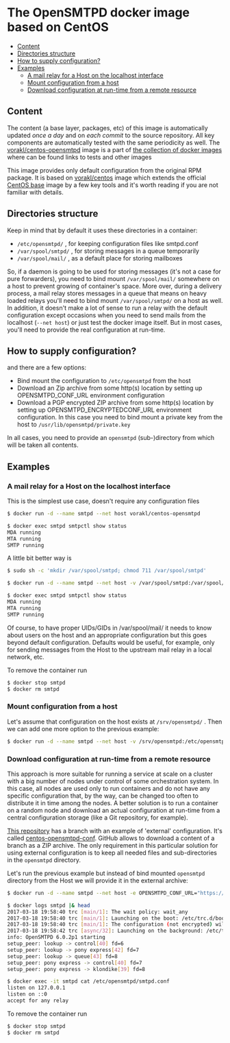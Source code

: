 # The OpenSMTPD docker image based on CentOS

* [Content](#content)
* [Directories structure](#directories-structure)
* [How to supply configuration?](#how-to-provide-configuration)
* [Examples](#examples)
    * [A mail relay for a Host on the localhost interface](#a-mail-relay-for-a-host-on-the-localhost-interface)
    * [Mount configuration from a host](#mount-configuration-from-a-host)
    * [Download configuration at run-time from a remote resource](#download-configuration-at-run-time-from-a-remote-resource)

## Content

The content (a base layer, packages, etc) of this image is automatically updated *once a day* and on *each commit* to the source repository. All key components are automatically tested with the same periodicity as well.
The [vorakl/centos-opensmtpd](https://hub.docker.com/r/vorakl/centos-opensmtpd/) image is a part of [the collection of docker images](https://github.com/vorakl/docker-images) where can be found links to tests and other images

This image provides only default configuration from the original RPM package.
It is based on [vorakl/centos](https://hub.docker.com/r/vorakl/centos/) image which extends the official [CentOS base](https://hub.docker.com/_/centos/) image by a few key tools and it's worth reading if you are not familiar with details.

## Directories structure

Keep in mind that by default it uses these directories in a container:

* `/etc/opensmtpd/` , for keeping configuration files like smtpd.conf
* `/var/spool/smtpd/` , for storing messages in a queue temporarily
* `/var/spool/mail/` , as a default place for storing mailboxes

So, if a daemon is going to be used for storing messages (it's not a case for pure forwarders), you need to bind mount `/var/spool/mail/` somewhere on a host to prevent growing of container's space. More over, during a delivery process, a mail relay stores messages in a queue that means on heavy loaded relays you'll need to bind mount `/var/spool/smtpd/` on a host as well. In addition, it doesn't make a lot of sense to run a relay with the default configuration except occasions when you need to send mails from the localhost (`--net host`) or just test the docker image itself. But in most cases, you'll need to provide the real configuration at run-time.

## How to supply configuration?

and there are a few options:

* Bind mount the configuration to `/etc/opensmtpd` from the host
* Download an Zip archive from some http(s) location by setting up OPENSMTPD_CONF_URL environment configuration
* Download a PGP encrypted ZIP archive from some http(s) location by setting up OPENSMTPD_ENCRYPTEDCONF_URL environment configuration. In this case you need to bind mount a private key from the host to `/usr/lib/opensmtpd/private.key`

In all cases, you need to provide an `opensmtpd` (sub-)directory from which will be taken all contents.

## Examples

### A mail relay for a Host on the localhost interface

This is the simplest use case, doesn't require any configuration files

```bash
$ docker run -d --name smtpd --net host vorakl/centos-opensmtpd

$ docker exec smtpd smtpctl show status
MDA running
MTA running
SMTP running
```
A little bit better way is 

```bash
$ sudo sh -c 'mkdir /var/spool/smtpd; chmod 711 /var/spool/smtpd'

$ docker run -d --name smtpd --net host -v /var/spool/smtpd:/var/spool/smtpd -v /var/spool/mail:/var/spool/mail vorakl/centos-opensmtpd

$ docker exec smtpd smtpctl show status
MDA running
MTA running
SMTP running
```
Of course, to have proper UIDs/GIDs in /var/spool/mail/ it needs to know about users on the host and an appropriate configuration but this goes beyond default configuration. Defaults would be useful, for example, only for sending messages from the Host to the upstream mail relay in a local network, etc.

To remove the container run

```bash
$ docker stop smtpd
$ docker rm smtpd
```

### Mount configuration from a host

Let's assume that configuration on the host exists at `/srv/opensmtpd/` . Then we can add one more option to the previous example:

```bash
$ docker run -d --name smtpd --net host -v /srv/opensmtpd:/etc/opensmtpd -v /var/spool/smtpd:/var/spool/smtpd -v /var/spool/mail:/var/spool/mail vorakl/centos-opensmtpd
```

### Download configuration at run-time from a remote resource

This approach is more suitable for running a service at scale on a cluster with a big number of nodes under control of some orchestration system. In this case, all nodes are used only to run containers and do not have any specific configuration that, by the way, can be changed too often to distribute it in time among the nodes. A better solution is to run a container on a random node and download an actual configuration at run-time from a central configuration storage (like a Git repository, for example).

[This repository](https://github.com/vorakl/docker-images) has a branch with an example of 'external' configuration. It's called [centos-opensmtpd-conf](https://github.com/vorakl/docker-images/tree/centos-opensmtpd-conf). GitHub allows to download a content of a branch as a ZIP archive. The only requirement in this particular solution for using external configuration is to keep all needed files and sub-directories in the `opensmtpd` directory.

Let's run the previous example but instead of bind mounted `opensmtpd` directory from the Host we will provide it in the external archive:

```bash
$ docker run -d --name smtpd --net host -e OPENSMTPD_CONF_URL="https://github.com/vorakl/docker-images/archive/centos-opensmtpd-conf.zip" -v /var/spool/smtpd:/var/spool/smtpd -v /var/spool/mail:/var/spool/mail vorakl/centos-opensmtpd

$ docker logs smtpd |& head
2017-03-18 19:58:40 trc [main/1]: The wait policy: wait_any
2017-03-18 19:58:40 trc [main/1]: Launching on the boot: /etc/trc.d/boot.get-conf
2017-03-18 19:58:40 trc [main/1]: The configuration (not encrypted) will be taken from https://github.com/vorakl/docker-images/archive/centos-opensmtpd-conf.zip
2017-03-18 19:58:42 trc [async/32]: Launching on the background: /etc/trc.d/async.opensmtpd
info: OpenSMTPD 6.0.2p1 starting
setup_peer: lookup -> control[40] fd=6
setup_peer: lookup -> pony express[42] fd=7
setup_peer: lookup -> queue[43] fd=8
setup_peer: pony express -> control[40] fd=7
setup_peer: pony express -> klondike[39] fd=8

$ docker exec -it smtpd cat /etc/opensmtpd/smtpd.conf
listen on 127.0.0.1
listen on ::0
accept for any relay
```
To remove the container run

```bash
$ docker stop smtpd
$ docker rm smtpd
```
